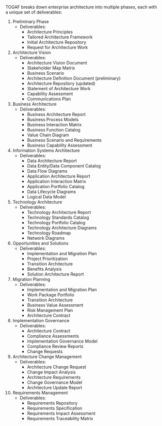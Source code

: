
TOGAF breaks down enterprise architecture into multiple phases, each with a unique set of deliverables:

1.	Preliminary Phase
    - Deliverables:
        - Architecture Principles
        - Tailored Architecture Framework
        - Initial Architecture Repository
        - Request for Architecture Work
2.	Architecture Vision
	- Deliverables:
        - Architecture Vision Document
        - Stakeholder Map Matrix
        - Business Scenario
        - Architecture Definition Document (preliminary)
        - Architecture Repository (updated)
        - Statement of Architecture Work
        - Capability Assessment
        - Communications Plan
3.	Business Architecture
	- Deliverables:
        - Business Architecture Report
        - Business Process Models
        - Business Interaction Matrix
        - Business Function Catalog
        - Value Chain Diagram
        - Business Scenario and Requirements
        - Business Capability Assessment
4.	Information Systems Architecture
	- Deliverables:
        - Data Architecture Report
        - Data Entity/Data Component Catalog
        - Data Flow Diagrams
        - Application Architecture Report
        - Application Interaction Matrix
        - Application Portfolio Catalog
        - Data Lifecycle Diagrams
        - Logical Data Model
5.	Technology Architecture
	- Deliverables:
        - Technology Architecture Report
        - Technology Standards Catalog
        - Technology Portfolio Catalog
        - Technology Architecture Diagrams
        - Technology Roadmap
        - Network Diagrams
6.	Opportunities and Solutions
	- Deliverables:
        - Implementation and Migration Plan
        - Project Prioritization
        - Transition Architecture
        - Benefits Analysis
        - Solution Architecture Report
7.	Migration Planning
	- Deliverables:
        - Implementation and Migration Plan
        - Work Package Portfolio
        - Transition Architecture
        - Business Value Assessment
        - Risk Management Plan
        - Architecture Contract
8.	Implementation Governance
	- Deliverables:
        - Architecture Contract
        - Compliance Assessments
        - Implementation Governance Model
        - Compliance Review Reports
        - Change Requests
9.	Architecture Change Management
    - Deliverables:
        - Architecture Change Request
        - Change Impact Analysis
        - Architecture Requirements
        - Change Governance Model
        - Architecture Update Report
10.	Requirements Management
	- Deliverables:
        - Requirements Repository
        - Requirements Specification
        - Requirements Impact Assessment
        - Requirements Traceability Matrix